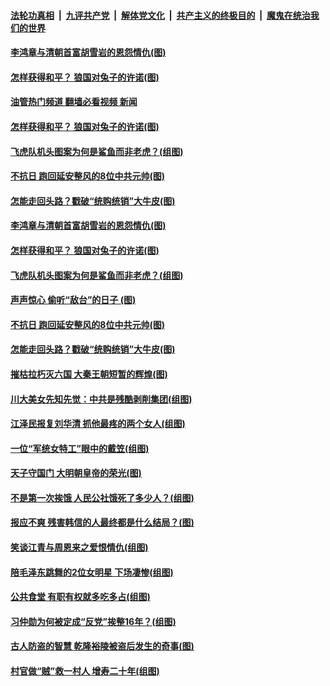 ####  [法轮功真相](../../../../basic/blob/master/README.md?t=11111831) &nbsp;|&nbsp; [九评共产党](../../../../9ping.md/blob/master/README.md?t=11111831) &nbsp;|&nbsp; [解体党文化](../../../../jtdwh.md/blob/master/README.md?t=11111831)  &nbsp;|&nbsp; [共产主义的终极目的](../../../../gczydzjmd.md/blob/master/README.md?t=11111831) &nbsp;|&nbsp; [魔鬼在统治我们的世界](../../../../mgztzwmdsj.md/blob/master/README.md?t=11111831) 


#### [李鸿章与清朝首富胡雪岩的恩怨情仇(图)](../pages/p6/1021095.md?t=11111831) 

#### [怎样获得和平？ 狼国对兔子的许诺(图)](../pages/p6/1021377.md?t=11111831) 
#### [油管热门频道 翻墙必看视频 新闻](http://129.146.143.75:81/youtube.html?11111831)
#### [怎样获得和平？ 狼国对兔子的许诺(图)](../pages/p6/1021377.md?t=11111831) 

#### [飞虎队机头图案为何是鲨鱼而非老虎？(组图)](../pages/p6/1021312.md?t=11111831) 

#### [不抗日 跑回延安整风的8位中共元帅(图)](../pages/p6/1021228.md?t=11111831) 

#### [怎能走回头路？戳破“统购统销”大牛皮(图)](../pages/p6/1021324.md?t=11111831) 


#### [李鸿章与清朝首富胡雪岩的恩怨情仇(图)](../pages/p6/1021095.md?t=11111831) 

#### [怎样获得和平？ 狼国对兔子的许诺(图)](../pages/p6/1021377.md?t=11111831) 

#### [飞虎队机头图案为何是鲨鱼而非老虎？(组图)](../pages/p6/1021312.md?t=11111831) 

#### [声声惊心 偷听“敌台”的日子 (图)](../pages/p6/1021232.md?t=11111831) 

#### [不抗日 跑回延安整风的8位中共元帅(图)](../pages/p6/1021228.md?t=11111831) 

#### [怎能走回头路？戳破“统购统销”大牛皮(图)](../pages/p6/1021324.md?t=11111831) 

#### [摧枯拉朽灭六国 大秦王朝短暂的辉煌(图)](../pages/p6/1021068.md?t=11111831) 

#### [川大美女先知先觉：中共是残酷剥削集团(组图)](../pages/p6/1021302.md?t=11111831) 

#### [江泽民报复刘华清 抓他最疼的两个女人(组图)](../pages/p6/1021258.md?t=11111831) 

#### [一位“军统女特工”眼中的戴笠(组图)](../pages/p6/1021223.md?t=11111831) 

#### [天子守国门 大明朝皇帝的荣光(图)](../pages/p6/1020945.md?t=11111831) 

#### [不是第一次挨饿 人民公社饿死了多少人？(组图)](../pages/p6/1021200.md?t=11111831) 

#### [报应不爽 残害韩信的人最终都是什么结局？(图)](../pages/p6/1021072.md?t=11111831) 

#### [笑谈江青与周恩来之爱恨情仇(组图)](../pages/p6/1020775.md?t=11111831) 

#### [陪毛泽东跳舞的2位女明星 下场凄惨(组图)](../pages/p6/1019373.md?t=11111831) 

#### [公共食堂 有职有权就多吃多占(组图)](../pages/p6/1021100.md?t=11111831) 

#### [习仲勋为何被定成“反党”挨整16年？(组图)](../pages/p6/1020108.md?t=11111831) 

#### [古人防盗的智慧 乾隆裕陵被盗后发生的奇事(图)](../pages/p6/1020942.md?t=11111831) 

#### [村官做“贼”救一村人 增寿二十年(组图)](../pages/p6/1020859.md?t=11111831) 

<img src='http://gfw-breaker.win/goodnews/indexes/p6.md' width='0px' height='0px'/>

